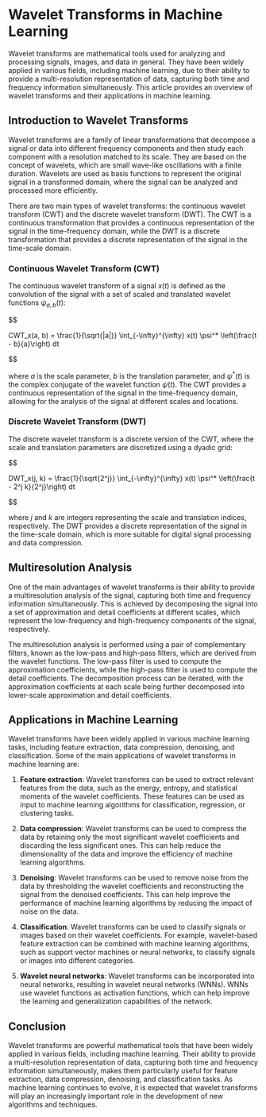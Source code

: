 # Wavelet Transforms in Machine Learning

Wavelet transforms are mathematical tools used for analyzing and processing signals, images, and data in general. They have been widely applied in various fields, including machine learning, due to their ability to provide a multi-resolution representation of data, capturing both time and frequency information simultaneously. This article provides an overview of wavelet transforms and their applications in machine learning.

## Introduction to Wavelet Transforms

Wavelet transforms are a family of linear transformations that decompose a signal or data into different frequency components and then study each component with a resolution matched to its scale. They are based on the concept of wavelets, which are small wave-like oscillations with a finite duration. Wavelets are used as basis functions to represent the original signal in a transformed domain, where the signal can be analyzed and processed more efficiently.

There are two main types of wavelet transforms: the continuous wavelet transform (CWT) and the discrete wavelet transform (DWT). The CWT is a continuous transformation that provides a continuous representation of the signal in the time-frequency domain, while the DWT is a discrete transformation that provides a discrete representation of the signal in the time-scale domain.

### Continuous Wavelet Transform (CWT)

The continuous wavelet transform of a signal $x(t)$ is defined as the convolution of the signal with a set of scaled and translated wavelet functions $\psi_{a,b}(t)$:


$$

CWT_x(a, b) = \frac{1}{\sqrt{|a|}} \int_{-\infty}^{\infty} x(t) \psi^* \left(\frac{t - b}{a}\right) dt

$$


where $a$ is the scale parameter, $b$ is the translation parameter, and $\psi^*(t)$ is the complex conjugate of the wavelet function $\psi(t)$. The CWT provides a continuous representation of the signal in the time-frequency domain, allowing for the analysis of the signal at different scales and locations.

### Discrete Wavelet Transform (DWT)

The discrete wavelet transform is a discrete version of the CWT, where the scale and translation parameters are discretized using a dyadic grid:


$$

DWT_x(j, k) = \frac{1}{\sqrt{2^j}} \int_{-\infty}^{\infty} x(t) \psi^* \left(\frac{t - 2^j k}{2^j}\right) dt

$$


where $j$ and $k$ are integers representing the scale and translation indices, respectively. The DWT provides a discrete representation of the signal in the time-scale domain, which is more suitable for digital signal processing and data compression.

## Multiresolution Analysis

One of the main advantages of wavelet transforms is their ability to provide a multiresolution analysis of the signal, capturing both time and frequency information simultaneously. This is achieved by decomposing the signal into a set of approximation and detail coefficients at different scales, which represent the low-frequency and high-frequency components of the signal, respectively.

The multiresolution analysis is performed using a pair of complementary filters, known as the low-pass and high-pass filters, which are derived from the wavelet functions. The low-pass filter is used to compute the approximation coefficients, while the high-pass filter is used to compute the detail coefficients. The decomposition process can be iterated, with the approximation coefficients at each scale being further decomposed into lower-scale approximation and detail coefficients.

## Applications in Machine Learning

Wavelet transforms have been widely applied in various machine learning tasks, including feature extraction, data compression, denoising, and classification. Some of the main applications of wavelet transforms in machine learning are:

1. **Feature extraction**: Wavelet transforms can be used to extract relevant features from the data, such as the energy, entropy, and statistical moments of the wavelet coefficients. These features can be used as input to machine learning algorithms for classification, regression, or clustering tasks.

2. **Data compression**: Wavelet transforms can be used to compress the data by retaining only the most significant wavelet coefficients and discarding the less significant ones. This can help reduce the dimensionality of the data and improve the efficiency of machine learning algorithms.

3. **Denoising**: Wavelet transforms can be used to remove noise from the data by thresholding the wavelet coefficients and reconstructing the signal from the denoised coefficients. This can help improve the performance of machine learning algorithms by reducing the impact of noise on the data.

4. **Classification**: Wavelet transforms can be used to classify signals or images based on their wavelet coefficients. For example, wavelet-based feature extraction can be combined with machine learning algorithms, such as support vector machines or neural networks, to classify signals or images into different categories.

5. **Wavelet neural networks**: Wavelet transforms can be incorporated into neural networks, resulting in wavelet neural networks (WNNs). WNNs use wavelet functions as activation functions, which can help improve the learning and generalization capabilities of the network.

## Conclusion

Wavelet transforms are powerful mathematical tools that have been widely applied in various fields, including machine learning. Their ability to provide a multi-resolution representation of data, capturing both time and frequency information simultaneously, makes them particularly useful for feature extraction, data compression, denoising, and classification tasks. As machine learning continues to evolve, it is expected that wavelet transforms will play an increasingly important role in the development of new algorithms and techniques.
